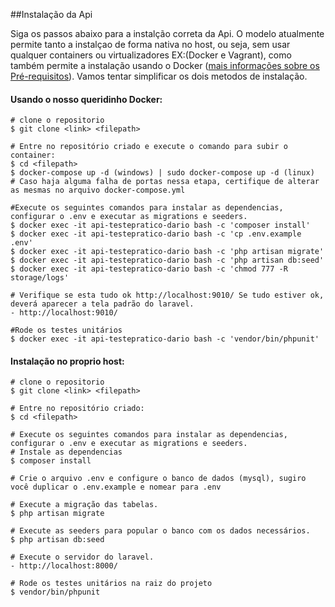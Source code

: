 ##Instalação da Api

Siga os passos abaixo para a instalção correta da Api. O modelo atualmente permite tanto a instalçao de forma nativa no 
host, ou seja, sem usar qualquer containers ou virtualizadores EX:(Docker e Vagrant), como também permite a instalação 
usando o Docker ([mais informações sobre os Pré-requisitos](prerequisitos.md)).
Vamos tentar simplificar os dois metodos de instalação.

#### Usando o nosso queridinho Docker:
```
# clone o repositorio
$ git clone <link> <filepath>

# Entre no repositório criado e execute o comando para subir o container:
$ cd <filepath>
$ docker-compose up -d (windows) | sudo docker-compose up -d (linux) 
# Caso haja alguma falha de portas nessa etapa, certifique de alterar as mesmas no arquivo docker-compose.yml

#Execute os seguintes comandos para instalar as dependencias, configurar o .env e executar as migrations e seeders.
$ docker exec -it api-testepratico-dario bash -c 'composer install'
$ docker exec -it api-testepratico-dario bash -c 'cp .env.example .env'
$ docker exec -it api-testepratico-dario bash -c 'php artisan migrate'
$ docker exec -it api-testepratico-dario bash -c 'php artisan db:seed'
$ docker exec -it api-testepratico-dario bash -c 'chmod 777 -R storage/logs'

# Verifique se esta tudo ok http://localhost:9010/ Se tudo estiver ok, deverá aparecer a tela padrão do laravel.
- http://localhost:9010/

#Rode os testes unitários
$ docker exec -it api-testepratico-dario bash -c 'vendor/bin/phpunit'
```

#### Instalação no proprio host:

````
# clone o repositorio
$ git clone <link> <filepath>

# Entre no repositório criado:
$ cd <filepath>

# Execute os seguintes comandos para instalar as dependencias, configurar o .env e executar as migrations e seeders.
# Instale as dependencias
$ composer install

# Crie o arquivo .env e configure o banco de dados (mysql), sugiro você duplicar o .env.example e nomear para .env

# Execute a migração das tabelas.
$ php artisan migrate

# Execute as seeders para popular o banco com os dados necessários.
$ php artisan db:seed

# Execute o servidor do laravel.
- http://localhost:8000/

# Rode os testes unitários na raiz do projeto
$ vendor/bin/phpunit
````
